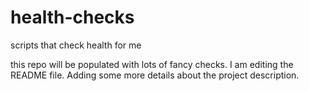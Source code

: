 # health-checks
scripts that check health for me

this repo will be populated with lots of fancy checks.
I am editing the README file. Adding some more details about the project description.

